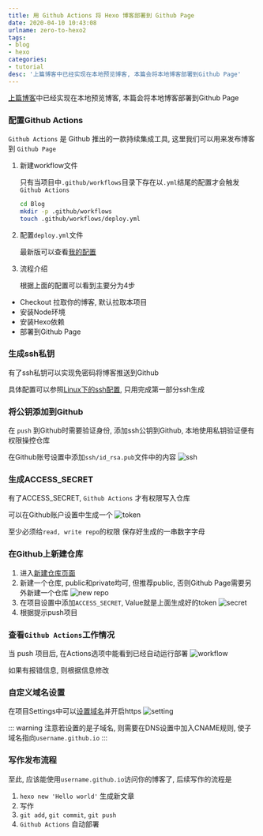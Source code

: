 ```yaml
---
title: 用 Github Actions 将 Hexo 博客部署到 Github Page
date: 2020-04-10 10:43:08
urlname: zero-to-hexo2
tags: 
- blog
- hexo
categories:
- tutorial
desc: '上篇博客中已经实现在本地预览博客, 本篇会将本地博客部署到Github Page'
---
```


[上篇博客](https://blog.xhyh.site/tutorial/zero-to-hexo1/)中已经实现在本地预览博客, 本篇会将本地博客部署到Github Page

<!--more-->

### 配置Github Actions

`Github Actions` 是 Github 推出的一款持续集成工具, 这里我们可以用来发布博客到 `Github Page`

1. 新建workflow文件

   只有当项目中`.github/workflows`目录下存在以`.yml`结尾的配置才会触发`Github Actions`

   ``` bash
   cd Blog
   mkdir -p .github/workflows
   touch .github/workflows/deploy.yml
   ```

2. 配置`deploy.yml`文件

   最新版可以查看[我的配置](https://github.com/achjqz/blog/blob/master/.github/workflows/deploy.yml)

3. 流程介绍

   根据上面的配置可以看到主要分为4步

- Checkout 拉取你的博客, 默认拉取本项目
- 安装Node环境
- 安装Hexo依赖
- 部署到Github Page

### 生成ssh私钥

有了ssh私钥可以实现免密码将博客推送到Github

具体配置可以参照[Linux下的ssh配置](https://blog.xhyh.site/tutorial/linux-ssh/), 只用完成第一部分ssh生成

### 将公钥添加到Github

在 `push` 到Github时需要验证身份, 添加ssh公钥到Github, 本地使用私钥验证便有权限操控仓库

在Github账号设置中添加`ssh/id_rsa.pub`文件中的内容
![ssh](https://pic.rmb.bdstatic.com/6b5c9c8d97447ab0aad3da6af5439897.png)

### 生成ACCESS_SECRET

有了ACCESS_SECRET, `Github Actions` 才有权限写入仓库

可以在Github账户设置中生成一个
![token](https://pic.rmb.bdstatic.com/3e96456f3136c30e6daee91f21d00176.png)

至少必须给`read, write repo`的权限
保存好生成的一串数字字母

### 在Github上新建仓库

1. 进入[新建仓库页面](https://github.com/new)
2. 新建一个仓库, public和private均可, 但推荐public, 否则Github Page需要另外新建一个仓库
   ![new repo](https://pic.rmb.bdstatic.com/245f3c54feac8e15db0dae57ff18533c.png)
3. 在项目设置中添加`ACCESS_SECRET`, Value就是上面生成好的token
   ![secret](https://pic.rmb.bdstatic.com/5b364db983b09727ee07df2a9dc54a99.png)
4. 根据提示push项目

### 查看`Github Actions`工作情况

当 push 项目后, 在Actions选项中能看到已经自动运行部署
![workflow](https://pic.rmb.bdstatic.com/8cdc7826c558371149a5198b9fd6e43c.png)

如果有报错信息, 则根据信息修改

### 自定义域名设置

在项目Settings中可以[设置域名](https://help.github.com/en/github/working-with-github-pages/configuring-a-custom-domain-for-your-github-pages-site)并开启https
![setting](https://pic.rmb.bdstatic.com/2e181936fe576fb0f0cf484f87d538ad.png)

::: warning
注意若设置的是子域名, 则需要在DNS设置中加入CNAME规则, 使子域名指向`username.github.io`
:::

### 写作发布流程

至此, 应该能使用`username.github.io`访问你的博客了, 后续写作的流程是

1. `hexo new 'Hello world'` 生成新文章
2. 写作
3. `git add`,  `git commit`, `git push`
4. `Github Actions` 自动部署
